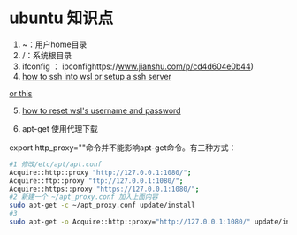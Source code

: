 # ubuntu 知识点

1. ~：用户home目录
2. /：系统根目录
3. ifconfig ： ipconfighttps://www.jianshu.com/p/cd4d604e0b44)
4. [how to ssh into wsl or setup a ssh server](https://www.reddit.com/r/bashonubuntuonwindows/comments/5gh4c8/ssh_to_bash_on_wsl/)

  [or this](https://www.jianshu.com/p/cd4d604e0b44)
  
5. [how to reset wsl's username and password](https://docs.microsoft.com/en-us/windows/wsl/user-support)

6. apt-get 使用代理下载

export http_proxy=""命令并不能影响apt-get命令。有三种方式：
``` bash
#1 修改/etc/apt/apt.conf
Acquire::http::proxy "http://127.0.0.1:1080/";
Acquire::ftp::proxy "ftp://127.0.0.1:1080/";
Acquire::https::proxy "https://127.0.0.1:1080/";
#2 新建一个 ~/apt_proxy.conf 加入上面内容
sudo apt-get -c ~/apt_proxy.conf update/install
#3 
sudo apt-get -o Acquire::http::proxy="http://127.0.0.1:1080/" update/install 
```

